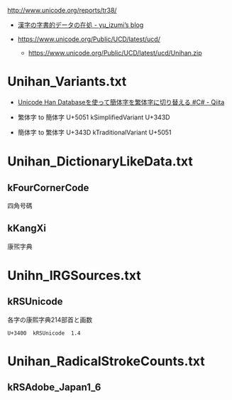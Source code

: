 http://www.unicode.org/reports/tr38/

- [漢字の字書的データの在処 - yu_izumi’s blog](https://yu-izumi.hatenablog.com/entry/2017/09/02/202834)

- https://www.unicode.org/Public/UCD/latest/ucd/
  - https://www.unicode.org/Public/UCD/latest/ucd/Unihan.zip

# Unihan_Variants.txt

- [Unicode Han Databaseを使って簡体字を繁体字に切り替える #C# - Qiita](https://qiita.com/atsushieno/items/96d7e18eecdb32b325fc)

- 繁体字 to 簡体字 U+5051 kSimplifiedVariant U+343D
- 簡体字 to 繁体字 U+343D kTraditionalVariant U+5051

# Unihan_DictionaryLikeData.txt

## kFourCornerCode

四角号碼

## kKangXi

康煕字典

# Unihn_IRGSources.txt

## kRSUnicode

各字の康熙字典214部首と画数

```
U+3400	kRSUnicode	1.4
```

# Unihan_RadicalStrokeCounts.txt

## kRSAdobe_Japan1_6
